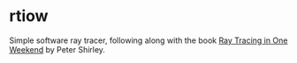 # rtiow

Simple software ray tracer, following along with the book [Ray Tracing in One Weekend](https://raytracing.github.io/books/RayTracingInOneWeekend.html) by Peter Shirley.
